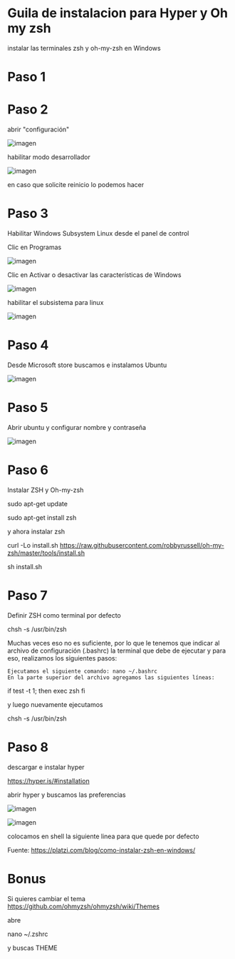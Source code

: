 # Guila de instalacion para Hyper y Oh my zsh 
 instalar las terminales zsh y oh-my-zsh en Windows

# Paso 1


# Paso 2
abrir "configuración"


![imagen](https://user-images.githubusercontent.com/6835007/162633516-00463a30-da52-464f-b6ba-2c1346418bec.png)

habilitar modo desarrollador

![imagen](https://user-images.githubusercontent.com/6835007/162633664-3ad69a91-bc53-40b2-8b70-201c2954c155.png)

en caso que solicite reinicio lo podemos hacer

# Paso 3
Habilitar Windows Subsystem Linux desde el panel de control

Clic en Programas 

![imagen](https://user-images.githubusercontent.com/6835007/162633727-29186481-0b67-4f60-b6a0-103562af4ffc.png)

Clic en Activar o desactivar las características de Windows

![imagen](https://user-images.githubusercontent.com/6835007/162633736-868b087a-1a18-4a78-84d1-e835889cd357.png)

habilitar el subsistema para linux

![imagen](https://user-images.githubusercontent.com/6835007/162633773-3f3b3454-c5a2-449c-beb7-cdbd0e7b9089.png)



# Paso 4
Desde Microsoft store buscamos e instalamos Ubuntu

![imagen](https://user-images.githubusercontent.com/6835007/162633812-a0bdeefb-90bf-423e-9ebb-518f6d9839f3.png)



# Paso 5
Abrir ubuntu y configurar nombre y contraseña


![imagen](https://user-images.githubusercontent.com/6835007/162746562-9f843db1-4036-46cb-8b29-ebc9d5d3a7e5.png)



# Paso 6
Instalar ZSH y Oh-my-zsh

sudo apt-get update  


sudo apt-get install zsh


y ahora instalar zsh



curl -Lo install.sh https://raw.githubusercontent.com/robbyrussell/oh-my-zsh/master/tools/install.sh



sh install.sh


# Paso 7
Definir ZSH como terminal por defecto

chsh -s /usr/bin/zsh


Muchas veces eso no es suficiente, por lo que le tenemos que indicar al archivo de configuración (.bashrc) la terminal que debe de ejecutar y para eso, realizamos los siguientes pasos:

    Ejecutamos el siguiente comando: nano ~/.bashrc
    En la parte superior del archivo agregamos las siguientes líneas:

if test -t 1; then
exec zsh
fi

y luego nuevamente ejecutamos


chsh -s /usr/bin/zsh



# Paso 8
descargar e instalar hyper 

https://hyper.is/#installation

abrir hyper y buscamos las preferencias


![imagen](https://user-images.githubusercontent.com/6835007/162634528-89df9e8f-4508-4a87-a7fe-40f2e2382307.png)

![imagen](https://user-images.githubusercontent.com/6835007/162634670-bbcafec2-26d5-42cf-959d-21feee280e55.png)

colocamos en shell la siguiente linea para que quede por defecto


Fuente: https://platzi.com/blog/como-instalar-zsh-en-windows/


# Bonus
Si quieres cambiar el tema
https://github.com/ohmyzsh/ohmyzsh/wiki/Themes

abre

nano ~/.zshrc

y buscas THEME



